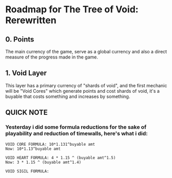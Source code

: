 # Roadmap for The Tree of Void: Rerewritten

## 0. Points
The main currency of the game, serve as a global currency and also a direct measure of the progress made in the game.

## 1. Void Layer
This layer has a primary currency of "shards of void", and the first mechanic will be "Void Cores" which generate points and cost shards of void, it's a buyable that costs something and increases by something.

## QUICK NOTE
### Yesterday i did some formula reductions for the sake of playability and reduction of timewalls, here's what i did:
    VOID CORE FORMULA: 10*1.131^buyable amt
    Now: 10*1.13^buyable amt

    VOID HEART FORMULA: 4 * 1.15 ^ (buyable amt^1.5)
    Now: 3 * 1.15 ^ (buyable amt^1.4)

    VOID SIGIL FORMULA: 
